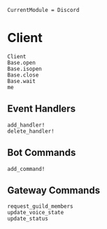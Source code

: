 ```@meta
CurrentModule = Discord
```

# Client

```@docs
Client
Base.open
Base.isopen
Base.close
Base.wait
me
```

## Event Handlers

```@docs
add_handler!
delete_handler!
```

## Bot Commands

```@docs
add_command!
```

## Gateway Commands

```@docs
request_guild_members
update_voice_state
update_status
```
